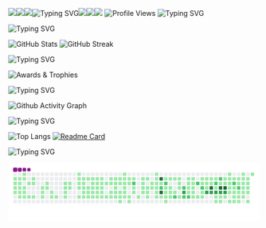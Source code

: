 <img src="https://media.giphy.com/media/hvRJCLFzcasrR4ia7z/giphy.gif" width="28"><img src="https://media.giphy.com/media/hvRJCLFzcasrR4ia7z/giphy.gif" width="28"><img src="https://media.giphy.com/media/hvRJCLFzcasrR4ia7z/giphy.gif" width="28">![Typing SVG](https://readme-typing-svg.demolab.com?font=Quicksand&weight=500&size=30&duration=750&pause=1500&vCenter=true&width=70&height=26&lines=Hello)<img src="https://media.giphy.com/media/hvRJCLFzcasrR4ia7z/giphy.gif" width="28"><img src="https://media.giphy.com/media/hvRJCLFzcasrR4ia7z/giphy.gif" width="28"><img src="https://media.giphy.com/media/hvRJCLFzcasrR4ia7z/giphy.gif" width="28">                     ![Profile Views](https://komarev.com/ghpvc/?username=xwillxu)
![Typing SVG](https://readme-typing-svg.demolab.com?font=Fira+Code&duration=2500&pause=1000&width=1010&lines=Welcome+to+my+profile%2C+I'm+Xwill%2C+and+I+will+be+your+guide.;Today+is+February+20th%2C+2023%2C+Today+is+also+the+day+when+humans+first+orbited+Earth!;Anyways%2C+I+use+multiple+different+coding+languages.;These+include%3A+Python%2C+JavaScript%2C+Markdown%2C+Html%2C+Typescript...;Note%3A+I+randomly+create+repositories+on+GitHub+when+I+get+bored!;So+anyways+I+hope+you+like+this+text%2C+and+have+a+great+day%2C+bye!)

![Typing SVG](https://readme-typing-svg.demolab.com?font=Quicksand&weight=500&size=30&duration=1950&pause=3900&vCenter=true&width=210&height=26&lines=Stats+%26+Streak%3A)

![GitHub Stats](https://github-readme-stats.vercel.app/api?username=xwillxu&theme=react)
![GitHub Streak](https://streak-stats.demolab.com?user=xwillxu&theme=react&hide_border=true&date_format=M%20j%5B%2C%20Y%5D&currStreakNum=FFFFFF&sideNums=FFFFFF&currStreakLabel=2982C184&sideLabels=2982C184)

![Typing SVG](https://readme-typing-svg.demolab.com?font=Quicksand&weight=500&size=30&duration=2100&pause=4200&vCenter=true&width=271&height=26&lines=Awards+%26+Trophies%3A)

![Awards & Trophies](https://github-profile-trophy.vercel.app/?username=xwillxu&theme=dark_lover)

![Typing SVG](https://readme-typing-svg.demolab.com?font=Quicksand&weight=500&size=30&duration=2850&pause=5700&height=43&lines=GitHub+Activity+Graph%3A)

![Github Activity Graph](https://github-readme-activity-graph.cyclic.app/graph?username=xwillxu&theme=react-dark)

![Typing SVG](https://readme-typing-svg.demolab.com?font=Quicksand&weight=500&size=30&duration=3150&pause=6300&height=43&lines=Top+Languages+%26+Top+Repo%3A)

![Top Langs](https://github-readme-stats.vercel.app/api/top-langs/?username=anuraghazra&layout=compact&theme=react)
[![Readme Card](https://github-readme-stats.vercel.app/api/pin/?username=xwillxu&repo=Python-Arcade&theme=react)](https://github.com/xwillxu/Python-Arcade)


![Typing SVG](https://readme-typing-svg.demolab.com?font=Quicksand&weight=500&size=30&duration=3600&pause=7200&width=450&height=43&lines=Bye+%2B+GitHub+Snake(Not+mine)%3A)

 ![Github-Snake](https://raw.githubusercontent.com/devSouvik/devSouvik/output/github-contribution-grid-snake.gif)
 

 
 

